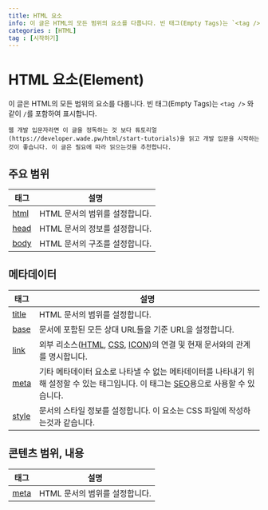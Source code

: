 ```yaml
---
title: HTML 요소
info: 이 글은 HTML의 모든 범위의 요소를 다룹니다. 빈 태그(Empty Tags)는 `<tag />` 와 같이 `/`를 포함하여 표시합니다.
categories : [HTML]
tag : [시작하기]
---
```


# HTML 요소(Element)
이 글은 HTML의 모든 범위의 요소를 다룹니다. 빈 태그(Empty Tags)는 `<tag />` 와 같이 `/`를 포함하여 표시합니다.


```note
웹 개발 입문자라면 이 글을 정독하는 것 보다 튜토리얼(https://developer.wade.pw/html/start-tutorials)을 읽고 개발 입문을 시작하는것이 좋습니다. 이 글은 필요에 따라 읽으는것을 추천합니다.
```


## 주요 범위

|태그|설명|
|---|---|
|[html](https://developer.wade.pw/html/html)|HTML 문서의 범위를 설정합니다.|
|[head](https://developer.wade.pw/html/head)|HTML 문서의 정보를 설정합니다.|
|[body](https://developer.wade.pw/html/body)|HTML 문서의 구조를 설정합니다.|

## 메타데이터

|태그|설명|
|---|---|
|[title](https://developer.wade.pw/html/title)|HTML 문서의 범위를 설정합니다.|
|[base](https://developer.wade.pw/html/base)|문서에 포함된 모든 상대 URL들을 기준 URL을 설정합니다.|
|[link](https://developer.wade.pw/html/link)|외부 리소스([HTML](https://developer.wade.pw/html/introduction), [CSS](https://developer.wade.pw/css/introduction), [ICON](https://developer.wade.pw/web/favicon))의 연결 및 현재 문서와의 관계를 명시합니다.|
|[meta](https://developer.wade.pw/html/meta)|기타 메타데이터 요소로 나타낼 수 없는 메타데이터를 나타내기 위해 설정할 수 있는 태그입니다. 이 태그는 [SEO](https://developer.wade.pw/web/seo)용으로 사용할 수 있습니다.|
|[style](https://developer.wade.pw/html/style)|문서의 스타일 정보를 설정합니다. 이 요소는 CSS 파일에 작성하는것과 같습니다.|

## 콘텐츠 범위, 내용

|태그|설명|
|---|---|
|[meta](https://developer.wade.pw/html/)|HTML 문서의 범위를 설정합니다.|
